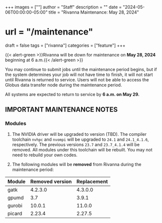 +++
images = [""]
author = "Staff"
description = ""
date = "2024-05-06T00:00:00-05:00"
title = "Rivanna Maintenance: May 28, 2024"
# url = "/maintenance"
draft = false
tags = ["rivanna"]
categories = ["feature"]
+++

{{< alert-green >}}Rivanna will be down for maintenance on <strong>May 28, 2024</strong> beginning at 6 a.m.{{< /alert-green >}}

You may continue to submit jobs until the maintenance period begins, but if the system determines your job will not have time to finish, it will not start until Rivanna is returned to service. Users will not be able to access the Globus data transfer node during the maintenance period.

All systems are expected to return to service by **6 a.m. on May 29.**

## IMPORTANT MAINTENANCE NOTES

### Modules

1. The NVIDIA driver will be upgraded to version (TBD). The compiler toolchain `nvhpc` and `nvompi` will be upgraded to `24.1` and `24.1_4.1.6`, respectively. The previous versions `23.7` and `23.7_4.1.4` will be removed. All modules under this toolchain will be rebuilt. You may not need to rebuild your own codes.

1. The following modules will be **removed** from Rivanna during the maintenance period:

| Module | Removed version | Replacement |
|---|---|---|
|gatk     |4.2.3.0 | 4.3.0.0 |
|gpumd    |3.7     | 3.9.1   |
|gurobi   |10.0.1  | 11.0.0 |
|picard   |2.23.4  | 2.27.5 |
